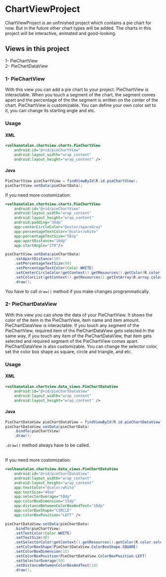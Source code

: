 # ChartViewProject
ChartViewProject is an unfinished project which contains a pie chart for now. But in the future other chart types will be added. The charts in this project will be interactive, animated and good-looking.

## Views in this project
1- PieChartView<br>
2- PieChartDataView

### 1- PieChartView
With this view you can add a pie chart to your project. PieChartView is interactable. When you touch a segment of the chart, the segment comes apart and the percentage of the the segment is written on the center of the chart. PieChartView is customizable. You can define your own color set to it, you can change its starting angle and etc.

### Usage
#### XML
```XML
<volkanatalan.chartview.charts.PieChartView
    android:id="@+id/pieChartView"
    android:layout_width="wrap_content"
    android:layout_height="wrap_content" />
```

#### Java
```Java
PieChartView pieChartView = findViewById(R.id.pieChartView);
pieChartView.setData(pieChartData);
```

If you need more costomization:

```XML
<volkanatalan.chartview.charts.PieChartView
    android:id="@+id/pieChartView"
    android:layout_width="wrap_content"
    android:layout_height="wrap_content"
    android:padding="30dp"
    app:centerCircleColor="@color/spaceGray"
    app:percentageTextColor="@color/white"
    app:percentageTextSize="50sp"
    app:apartDistance="10dp"
    app:startAngle="270"/>
```

```Java
pieChartView.setData(pieChartData)
    .setApartDistance(10)
    .setPercentageTextSize(50)
    .setPercentageTextColor(Color.WHITE)
    .setCenterCircleColor(getContext().getResources().getColor(R.color.spaceGray))
    .setColorList(getContext().getResources().getIntArray(R.array.color_list))
    .draw();
```
You have to call `draw()` method if you make changes programmatically.

### 2- PieChartDataView
With this view you can show the data of your PieChartView. It shows the color of the item in the PieChartView, item name and item amount. PieChartDataView is interactable. If you touch any segment of the PieChartView, required item of the PieChartDataView gets selected.In the same way, if you touch any item of the PieChartDataView, that item gets selected and required segment of the PieChartView comes apart. PieChartDataView is also customizable. You can change the selector color, set the color box shape as square, circle and triangle, and etc.

### Usage
#### XML
```XML
<volkanatalan.chartview.data_views.PieChartDataView
    android:id="@+id/pieChartDataView"
    android:layout_width="wrap_content"
    android:layout_height="wrap_content" />
```

#### Java
```Java
PieChartDataView pieChartDataView = findViewById(R.id.pieChartDataView);
pieChartDataView.setData(pieChartData)
    .bindTo(pieChartView)
    .draw();
```
`.draw()` method always have to be called.<br><br>

If you need more costomization:

```XML
<volkanatalan.chartview.data_views.PieChartDataView
    android:id="@+id/pieChartDataView"
    android:layout_width="wrap_content"
    android:layout_height="wrap_content"
    app:textColor="@color/white"
    app:textSize="40sp"
    app:selectorOverage="50dp"
    app:colorBoxDimension="15dp"
    app:distanceBetweenColorBoxAndText="10dp"
    app:colorBoxShape="CIRCLE"
    app:colorBoxPosition="LEFT" />
```

```Java
pieChartDataView.setData(pieChartData)
    .bindTo(pieChartView)
    .setTextColor(Color.WHITE)
    .setTextSize(40)
    .setSelectorColor(getContext().getResources().getColor(R.color.selector_color))
    .setColorBoxShape(PieChartDataView.ColorBoxShape.SQUARE)
    .setColorBoxDimension(15)
    .setColorBoxPosition(PieChartDataView.ColorBoxPosition.LEFT)
    .setSelectorOverage(50)
    .setDistanceBetweenColorBoxAndText(10)
    .draw();
```
